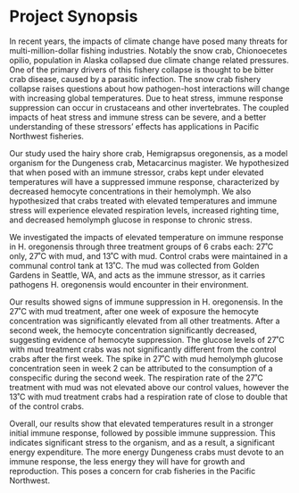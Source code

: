 # Project Synopsis

In recent years, the impacts of climate change have posed many threats for multi-million-dollar fishing industries. Notably the snow crab, Chionoecetes opilio, population in Alaska collapsed due climate change related pressures. One of the primary drivers of this fishery collapse is thought to be bitter crab disease, caused by a parasitic infection. The snow crab fishery collapse raises questions about how pathogen-host interactions will change with increasing global temperatures. Due to heat stress, immune response suppression can occur in crustaceans and other invertebrates. The coupled impacts of heat stress and immune stress can be severe, and a better understanding of these stressors’ effects has applications in Pacific Northwest fisheries.

Our study used the hairy shore crab, Hemigrapsus oregonensis, as a model organism for the Dungeness crab, Metacarcinus magister. We hypothesized that when posed with an immune stressor, crabs kept under elevated temperatures will have a suppressed immune response, characterized by decreased hemocyte concentrations in their hemolymph. We also hypothesized that crabs treated with elevated temperatures and immune stress will experience elevated respiration levels, increased righting time, and decreased hemolymph glucose in response to chronic stress.

We investigated the impacts of elevated temperature on immune response in H. oregonensis through three treatment groups of 6 crabs each: 27˚C only, 27˚C with mud, and 13˚C with mud. Control crabs were maintained in a communal control tank at 13˚C. The mud was collected from Golden Gardens in Seattle, WA, and acts as the immune stressor, as it carries pathogens H. oregonensis would encounter in their environment. 

Our results showed signs of immune suppression in H. oregonensis. In the 27˚C with mud treatment, after one week of exposure the hemocyte concentration was significantly elevated from all other treatments. After a second week, the hemocyte concentration significantly decreased, suggesting evidence of hemocyte suppression. The glucose levels of 27˚C with mud treatment crabs was not significantly different from the control crabs after the first week. The spike in 27˚C with mud hemolymph glucose concentration seen in week 2 can be attributed to the consumption of a conspecific during the second week. The respiration rate of the 27˚C treatment with mud was not elevated above our control values, however the 13˚C with mud treatment crabs had a respiration rate of close to double that of the control crabs. 

Overall, our results show that elevated temperatures result in a stronger initial immune response, followed by possible immune suppression. This indicates significant stress to the organism, and as a result, a significant energy expenditure. The more energy Dungeness crabs must devote to an immune response, the less energy they will have for growth and reproduction. This poses a concern for crab fisheries in the Pacific Northwest.

